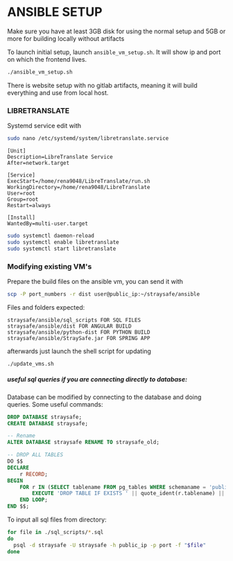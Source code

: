 # ANSIBLE SETUP

Make sure you have at least 3GB disk for using the normal setup and 5GB or more for building locally without artifacts

To launch initial setup, launch `ansible_vm_setup.sh`. It will show ip and port on which the frontend lives.

```bash
./ansible_vm_setup.sh
```

There is website setup with no gitlab artifacts, meaning it will build everything and use from local host.

### LIBRETRANSLATE

Systemd service edit with

```bash
sudo nano /etc/systemd/system/libretranslate.service
```

```
[Unit]
Description=LibreTranslate Service
After=network.target

[Service]
ExecStart=/home/rena9048/LibreTranslate/run.sh
WorkingDirectory=/home/rena9048/LibreTranslate
User=root
Group=root
Restart=always

[Install]
WantedBy=multi-user.target
```

```bash
sudo systemctl daemon-reload
sudo systemctl enable libretranslate
sudo systemctl start libretranslate
```

### Modifying existing VM's

Prepare the build files on the ansible vm, you can send it with

```bash
scp -P port_numbers -r dist user@public_ip:~/straysafe/ansible
```

Files and folders expected:

```
straysafe/ansible/sql_scripts FOR SQL FILES
straysafe/ansible/dist FOR ANGULAR BUILD
straysafe/ansible/python-dist FOR PYTHON BUILD
straysafe/ansible/StraySafe.jar FOR SPRING APP
```

afterwards just launch the shell script for updating

```bash
./update_vms.sh
```

##### useful sql queries if you are connecting directly to database:

Database can be modified by connecting to the database and doing queries. Some useful commands:

```sql
DROP DATABASE straysafe;
CREATE DATABASE straysafe;

-- Rename
ALTER DATABASE straysafe RENAME TO straysafe_old;

-- DROP ALL TABLES
DO $$
DECLARE
    r RECORD;
BEGIN
    FOR r IN (SELECT tablename FROM pg_tables WHERE schemaname = 'public') LOOP
        EXECUTE 'DROP TABLE IF EXISTS ' || quote_ident(r.tablename) || ' CASCADE';
    END LOOP;
END $$;
```

To input all sql files from directory:

```bash
for file in ./sql_scripts/*.sql
do
  psql -d straysafe -U straysafe -h public_ip -p port -f "$file"
done
```

